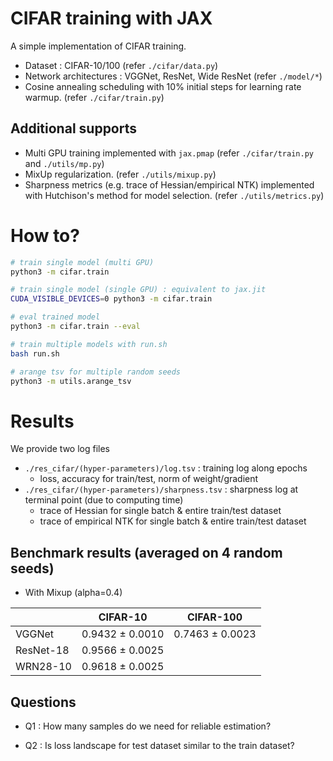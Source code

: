 # CIFAR training with JAX

A simple implementation of CIFAR training.

* Dataset : CIFAR-10/100 (refer `./cifar/data.py`)
* Network architectures : VGGNet, ResNet, Wide ResNet (refer `./model/*`)
* Cosine annealing scheduling with 10% initial steps for learning rate warmup. (refer `./cifar/train.py`)

## Additional supports
* Multi GPU training implemented with `jax.pmap` (refer `./cifar/train.py `and `./utils/mp.py`)
* MixUp regularization. (refer `./utils/mixup.py`)
* Sharpness metrics (e.g. trace of Hessian/empirical NTK) implemented with Hutchison's method for model selection. (refer `./utils/metrics.py`)

# How to?

```bash
# train single model (multi GPU)
python3 -m cifar.train

# train single model (single GPU) : equivalent to jax.jit
CUDA_VISIBLE_DEVICES=0 python3 -m cifar.train

# eval trained model
python3 -m cifar.train --eval

# train multiple models with run.sh
bash run.sh

# arange tsv for multiple random seeds
python3 -m utils.arange_tsv
```

# Results

We provide two log files 

* `./res_cifar/(hyper-parameters)/log.tsv` : training log along epochs 
    * loss, accuracy for train/test, norm of weight/gradient
* `./res_cifar/(hyper-parameters)/sharpness.tsv` : sharpness log at terminal point (due to computing time)
    * trace of Hessian for single batch & entire train/test dataset
    * trace of empirical NTK for single batch & entire train/test dataset

## Benchmark results (averaged on 4 random seeds)

* With Mixup (alpha=0.4)

|  	| CIFAR-10 	| CIFAR-100 	|
|---	|---	|---	|
| VGGNet 	| 0.9432 ± 0.0010 | 0.7463 ± 0.0023 |
| ResNet-18 | 0.9566 ± 0.0025 |  	|
| WRN28-10 	| 0.9618 ± 0.0025 |  	|

## Questions

* Q1 : How many samples do we need for reliable estimation?

* Q2 : Is loss landscape for test dataset similar to the train dataset?